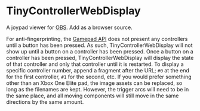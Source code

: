 # TinyControllerWebDisplay
A joypad viewer for [OBS](https://obsproject.com). Add as a browser source.

For anti-fingerprinting, the [Gamepad API](https://developer.mozilla.org/en-US/docs/Web/API/Gamepad_API) does not present any controllers until a button has been pressed. As such, TinyControllerWebDisplay will not show up until a button on a controller has been pressed. Once a button on a controller has been pressed, TinyControllerWebDisplay will display the state of that controller and only that controller until it is restarted. To display a specific controller number, append a fragment after the URL; `#0` at the end for the first controller, `#1` for the second, etc. If you would prefer something other than an Xbox One Elite pad, the image assets can be replaced, so long as the filenames are kept. However, the trigger arcs will need to be in the same place, and all moving components will still move in the same directions by the same amount.
